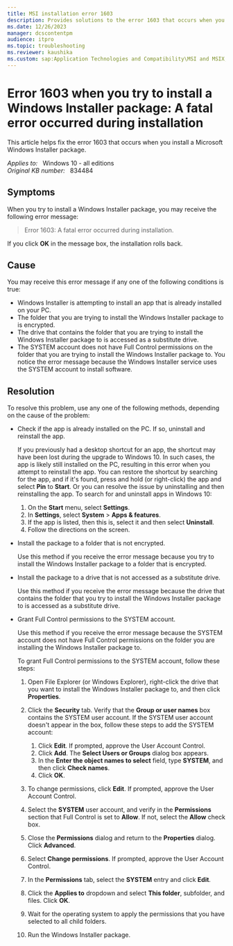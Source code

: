 ```yaml
---
title: MSI installation error 1603
description: Provides solutions to the error 1603 that occurs when you install a Windows Installer package.
ms.date: 12/26/2023
manager: dcscontentpm
audience: itpro
ms.topic: troubleshooting
ms.reviewer: kaushika
ms.custom: sap:Application Technologies and Compatibility\MSI and MSIX, csstroubleshoot
---
```

# Error 1603 when you try to install a Windows Installer package: A fatal error occurred during installation

This article helps fix the error 1603 that occurs when you install a Microsoft Windows Installer package.

_Applies to:_ &nbsp; Windows 10 - all editions  
_Original KB number:_ &nbsp; 834484

## Symptoms

When you try to install a Windows Installer package, you may receive the following error message:

> Error 1603: A fatal error occurred during installation.

If you click **OK** in the message box, the installation rolls back.

## Cause

You may receive this error message if any one of the following conditions is true:

- Windows Installer is attempting to install an app that is already installed on your PC.
- The folder that you are trying to install the Windows Installer package to is encrypted.
- The drive that contains the folder that you are trying to install the Windows Installer package to is accessed as a substitute drive.
- The SYSTEM account does not have Full Control permissions on the folder that you are trying to install the Windows Installer package to. You notice the error message because the Windows Installer service uses the SYSTEM account to install software.

## Resolution

To resolve this problem, use any one of the following methods, depending on the cause of the problem:

- Check if the app is already installed on the PC. If so, uninstall and reinstall the app.

    If you previously had a desktop shortcut for an app, the shortcut may have been lost during the upgrade to Windows 10. In such cases, the app is likely still installed on the PC, resulting in this error when you attempt to reinstall the app. You can restore the shortcut by searching for the app, and if it's found, press and hold (or right-click) the app and select **Pin** to **Start**. Or you can resolve the issue by uninstalling and then reinstalling the app. To search for and uninstall apps in Windows 10:

    1. On the **Start** menu, select **Settings**.
    2. In **Settings**, select **System** > **Apps & features**.
    3. If the app is listed, then this is, select it and then select **Uninstall**.
    4. Follow the directions on the screen.

- Install the package to a folder that is not encrypted.

    Use this method if you receive the error message because you try to install the Windows Installer package to a folder that is encrypted.

- Install the package to a drive that is not accessed as a substitute drive.

    Use this method if you receive the error message because the drive that contains the folder that you try to install the Windows Installer package to is accessed as a substitute drive.

- Grant Full Control permissions to the SYSTEM account.

    Use this method if you receive the error message because the SYSTEM account does not have Full Control permissions on the folder you are installing the Windows Installer package to.

    To grant Full Control permissions to the SYSTEM account, follow these steps:

    1. Open File Explorer (or Windows Explorer), right-click the drive that you want to install the Windows Installer package to, and then click **Properties**.

    2. Click the **Security** tab. Verify that the **Group or user names** box contains the SYSTEM user account. If the SYSTEM user account doesn't appear in the box, follow these steps to add the SYSTEM account:

        1. Click **Edit**. If prompted, approve the User Account Control.
        2. Click **Add**. The **Select Users or Groups**  dialog box appears.
        3. In the **Enter the object names to select** field, type **SYSTEM**, and then click **Check names**.
        4. Click **OK**.

    3. To change permissions, click **Edit**. If prompted, approve the User Account Control.
    4. Select the **SYSTEM** user account, and verify in the **Permissions** section that Full Control is set to **Allow**. If not, select the **Allow** check box.
    5. Close the **Permissions** dialog and return to the **Properties** dialog. Click **Advanced**.
    6. Select **Change permissions**. If prompted, approve the User Account Control.
    7. In the **Permissions** tab, select the **SYSTEM** entry and click **Edit**.
    8. Click the **Applies to** dropdown and select **This folder**, subfolder, and files. Click **OK**.
    9. Wait for the operating system to apply the permissions that you have selected to all child folders.
    10. Run the Windows Installer package.

